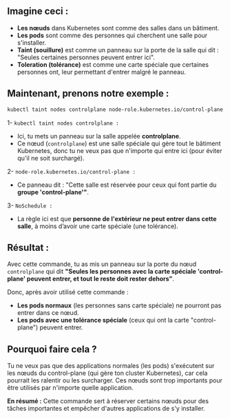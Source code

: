 ## Imagine ceci :
  - **Les nœuds** dans Kubernetes sont comme des salles dans un bâtiment.
  - **Les pods** sont comme des personnes qui cherchent une salle pour s'installer.
  - **Taint (souillure)** est comme un panneau sur la porte de la salle qui dit : "Seules certaines personnes peuvent entrer ici".
  - **Toleration (tolérance)** est comme une carte spéciale que certaines personnes ont, leur permettant d'entrer malgré le panneau.

## Maintenant, prenons notre exemple :
```bash
kubectl taint nodes controlplane node-role.kubernetes.io/control-plane:NoSchedule
```
1- `kubectl taint nodes controlplane :`
  - Ici, tu mets un panneau sur la salle appelée **controlplane**.
  - Ce nœud (`controlplane`) est une salle spéciale qui gère tout le bâtiment Kubernetes, donc tu ne veux pas que n'importe qui entre ici (pour éviter qu'il ne soit surchargé).
    
2- `node-role.kubernetes.io/control-plane :`

  - Ce panneau dit : "Cette salle est réservée pour ceux qui font partie du **groupe 'control-plane'"**.

3- `NoSchedule :`

  - La règle ici est que **personne de l'extérieur ne peut entrer dans cette salle**, à moins d’avoir une carte spéciale (une tolérance).

## Résultat :
Avec cette commande, tu as mis un panneau sur la porte du nœud `controlplane` qui dit **"Seules les personnes avec la carte spéciale 'control-plane' peuvent entrer, et tout le reste doit rester dehors"**.

Donc, après avoir utilisé cette commande :

  - **Les pods normaux** (les personnes sans carte spéciale) ne pourront pas entrer dans ce nœud.
  - **Les pods avec une tolérance spéciale** (ceux qui ont la carte "control-plane") peuvent entrer.
    
## Pourquoi faire cela ?
Tu ne veux pas que des applications normales (les pods) s'exécutent sur les nœuds du control-plane (qui gère ton cluster Kubernetes), car cela pourrait les ralentir ou les surcharger. Ces nœuds sont trop importants pour être utilisés par n'importe quelle application.

**En résumé :** Cette commande sert à réserver certains nœuds pour des tâches importantes et empêcher d'autres applications de s'y installer.
